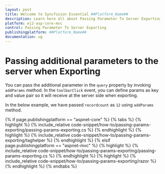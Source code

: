 ```yaml
---
layout: post
title: Welcome to Syncfusion Essential ##Platform_Name##
description: Learn here all about Passing Parameter To Server Exporting of Syncfusion Essential ##Platform_Name## widgets based on HTML5 and jQuery.
platform: ej2-asp-core-mvc
control: Passing Parameter To Server Exporting
publishingplatform: ##Platform_Name##
documentation: ug
---
```



# Passing additional parameters to the server when Exporting

You can pass the additional parameter in the `query` property by invoking `addParams` method. In the `toolbarClick` event, you can define params as key and value pair so it will receive at the server side when exporting.

In the below example, we have passed `recordcount` as `12` using `addParams` method.

{% if page.publishingplatform == "aspnet-core" %}
{% tabs %}
{% highlight %}
{% include_relative code-snippet/how-to/passing-params-exporting/passing-params-exporting.cs %}
{% endhighlight %}
{% highlight %}
{% include_relative code-snippet/how-to/passing-params-exporting/taghelper %}
{% endhighlight %}
{% elsif page.publishingplatform == "aspnet-mvc" %}
{% highlight %} {% include_relative code-snippet/how-to/passing-params-exporting/passing-params-exporting.cs %}
{% endhighlight %}
{% highlight %}
{% include_relative code-snippet/how-to/passing-params-exporting/razor %}
{% endhighlight %}
{% endtabs %}

